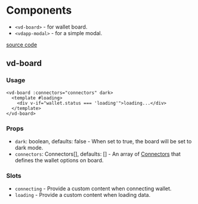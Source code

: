 # Components

- `<vd-board>` - for wallet board.
- `<vdapp-modal>` - for a simple modal.

[source code](https://github.com/chnejohnson/vue-dapp/tree/main/src/components)

## vd-board

### Usage
```vue
<vd-board :connectors="connectors" dark>
  <template #loading>
    <div v-if="wallet.status === 'loading'">loading...</div>
  </template>
</vd-board>
```

### Props

- `dark`: boolean, defaults: false - When set to true, the board will be set to dark mode.
- `connectors`: Connectors[], defaults: [] - An array of [Connectors](/api/connectors.html) that defines the wallet options on board.

### Slots

- `connecting` - Provide a custom content when connecting wallet.
- `loading` - Provide a custom content when loading data.
